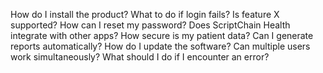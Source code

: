 How do I install the product?
What to do if login fails?
Is feature X supported?
How can I reset my password?
Does ScriptChain Health integrate with other apps?
How secure is my patient data?
Can I generate reports automatically?
How do I update the software?
Can multiple users work simultaneously?
What should I do if I encounter an error?